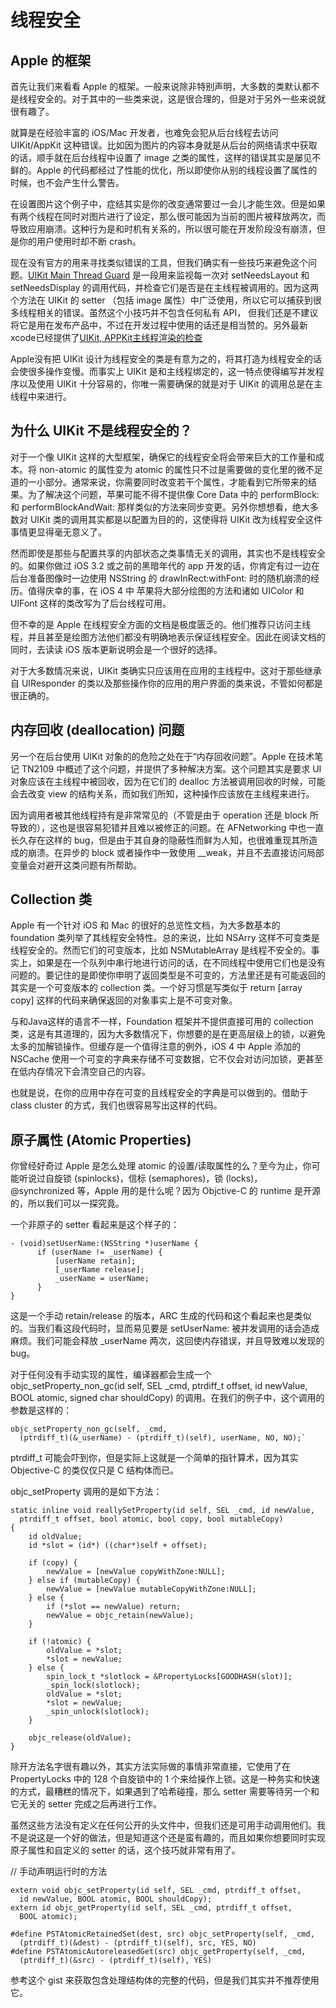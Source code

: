 # 线程安全

## Apple 的框架
首先让我们来看看 Apple 的框架。一般来说除非特别声明，大多数的类默认都不是线程安全的。对于其中的一些类来说，这是很合理的，但是对于另外一些来说就很有趣了。

就算是在经验丰富的 iOS/Mac 开发者，也难免会犯从后台线程去访问 UIKit/AppKit 这种错误。比如因为图片的内容本身就是从后台的网络请求中获取的话，顺手就在后台线程中设置了 image 之类的属性，这样的错误其实是屡见不鲜的。Apple 的代码都经过了性能的优化，所以即使你从别的线程设置了属性的时候，也不会产生什么警告。

在设置图片这个例子中，症结其实是你的改变通常要过一会儿才能生效。但是如果有两个线程在同时对图片进行了设定，那么很可能因为当前的图片被释放两次，而导致应用崩溃。这种行为是和时机有关系的，所以很可能在开发阶段没有崩溃，但是你的用户使用时却不断 crash。

现在没有官方的用来寻找类似错误的工具，但我们确实有一些技巧来避免这个问题。[UIKit Main Thread Guard](https://gist.github.com/steipete/5664345) 是一段用来监视每一次对 setNeedsLayout 和 setNeedsDisplay 的调用代码，并检查它们是否是在主线程被调用的。因为这两个方法在 UIKit 的 setter （包括 image 属性）中广泛使用，所以它可以捕获到很多线程相关的错误。虽然这个小技巧并不包含任何私有 API， 但我们还是不建议将它是用在发布产品中，不过在开发过程中使用的话还是相当赞的。另外最新xcode已经提供了[UIKit, APPKit主线程渲染的检查](https://developer.apple.com/documentation/code_diagnostics/main_thread_checker)

Apple没有把 UIKit 设计为线程安全的类是有意为之的，将其打造为线程安全的话会使很多操作变慢。而事实上 UIKit 是和主线程绑定的，这一特点使得编写并发程序以及使用 UIKit 十分容易的，你唯一需要确保的就是对于 UIKit 的调用总是在主线程中来进行。


## 为什么 UIKit 不是线程安全的？
对于一个像 UIKit 这样的大型框架，确保它的线程安全将会带来巨大的工作量和成本。将 non-atomic 的属性变为 atomic 的属性只不过是需要做的变化里的微不足道的一小部分。通常来说，你需要同时改变若干个属性，才能看到它所带来的结果。为了解决这个问题，苹果可能不得不提供像 Core Data 中的 performBlock: 和 performBlockAndWait: 那样类似的方法来同步变更。另外你想想看，绝大多数对 UIKit 类的调用其实都是以配置为目的的，这使得将 UIKit 改为线程安全这件事情更显得毫无意义了。

然而即使是那些与配置共享的内部状态之类事情无关的调用，其实也不是线程安全的。如果你做过 iOS 3.2 或之前的黑暗年代的 app 开发的话，你肯定有过一边在后台准备图像时一边使用 NSString 的 drawInRect:withFont: 时的随机崩溃的经历。值得庆幸的事，在 iOS 4 中 苹果将大部分绘图的方法和诸如 UIColor 和 UIFont 这样的类改写为了后台线程可用。

但不幸的是 Apple 在线程安全方面的文档是极度匮乏的。他们推荐只访问主线程，并且甚至是绘图方法他们都没有明确地表示保证线程安全。因此在阅读文档的同时，去读读 iOS 版本更新说明会是一个很好的选择。

对于大多数情况来说，UIKit 类确实只应该用在应用的主线程中。这对于那些继承自 UIResponder 的类以及那些操作你的应用的用户界面的类来说，不管如何都是很正确的。


## 内存回收 (deallocation) 问题
另一个在后台使用 UIKit 对象的的危险之处在于“内存回收问题”。Apple 在技术笔记 TN2109 中概述了这个问题，并提供了多种解决方案。这个问题其实是要求 UI 对象应该在主线程中被回收，因为在它们的 dealloc 方法被调用回收的时候，可能会去改变 view 的结构关系，而如我们所知，这种操作应该放在主线程来进行。

因为调用者被其他线程持有是非常常见的（不管是由于 operation 还是 block 所导致的），这也是很容易犯错并且难以被修正的问题。在 AFNetworking 中也一直长久存在这样的 bug，但是由于其自身的隐蔽性而鲜为人知，也很难重现其所造成的崩溃。在异步的 block 或者操作中一致使用 __weak，并且不去直接访问局部变量会对避开这类问题有所帮助。


## Collection 类
Apple 有一个针对 iOS 和 Mac 的很好的总览性文档，为大多数基本的 foundation 类列举了其线程安全特性。总的来说，比如 NSArry 这样不可变类是线程安全的。然而它们的可变版本，比如 NSMutableArray 是线程不安全的。事实上，如果是在一个队列中串行地进行访问的话，在不同线程中使用它们也是没有问题的。要记住的是即使你申明了返回类型是不可变的，方法里还是有可能返回的其实是一个可变版本的 collection 类。一个好习惯是写类似于 return [array copy] 这样的代码来确保返回的对象事实上是不可变对象。

与和Java这样的语言不一样，Foundation 框架并不提供直接可用的 collection 类，这是有其道理的，因为大多数情况下，你想要的是在更高层级上的锁，以避免太多的加解锁操作。但缓存是一个值得注意的例外，iOS 4 中 Apple 添加的 NSCache 使用一个可变的字典来存储不可变数据，它不仅会对访问加锁，更甚至在低内存情况下会清空自己的内容。

也就是说，在你的应用中存在可变的且线程安全的字典是可以做到的。借助于 class cluster 的方式，我们也很容易写出这样的代码。

## 原子属性 (Atomic Properties)
你曾经好奇过 Apple 是怎么处理 atomic 的设置/读取属性的么？至今为止，你可能听说过自旋锁 (spinlocks)，信标 (semaphores)，锁 (locks)，@synchronized 等，Apple 用的是什么呢？因为 Objctive-C 的 runtime 是开源的，所以我们可以一探究竟。

一个非原子的 setter 看起来是这个样子的：
```Objc
- (void)setUserName:(NSString *)userName {
      if (userName != _userName) {
          [userName retain];
          [_userName release];
          _userName = userName;
      }
}
```
这是一个手动 retain/release 的版本，ARC 生成的代码和这个看起来也是类似的。当我们看这段代码时，显而易见要是 setUserName: 被并发调用的话会造成麻烦。我们可能会释放 _userName 两次，这回使内存错误，并且导致难以发现的 bug。

对于任何没有手动实现的属性，编译器都会生成一个 objc_setProperty_non_gc(id self, SEL _cmd, ptrdiff_t offset, id newValue, BOOL atomic, signed char shouldCopy) 的调用。在我们的例子中，这个调用的参数是这样的：
```Objc
objc_setProperty_non_gc(self, _cmd, 
  (ptrdiff_t)(&_userName) - (ptrdiff_t)(self), userName, NO, NO);`
```
ptrdiff_t 可能会吓到你，但是实际上这就是一个简单的指针算术，因为其实 Objective-C 的类仅仅只是 C 结构体而已。

objc_setProperty 调用的是如下方法：
```Objc
static inline void reallySetProperty(id self, SEL _cmd, id newValue, 
  ptrdiff_t offset, bool atomic, bool copy, bool mutableCopy) 
{
    id oldValue;
    id *slot = (id*) ((char*)self + offset);

    if (copy) {
        newValue = [newValue copyWithZone:NULL];
    } else if (mutableCopy) {
        newValue = [newValue mutableCopyWithZone:NULL];
    } else {
        if (*slot == newValue) return;
        newValue = objc_retain(newValue);
    }

    if (!atomic) {
        oldValue = *slot;
        *slot = newValue;
    } else {
        spin_lock_t *slotlock = &PropertyLocks[GOODHASH(slot)];
        _spin_lock(slotlock);
        oldValue = *slot;
        *slot = newValue;        
        _spin_unlock(slotlock);
    }

    objc_release(oldValue);
}
```
除开方法名字很有趣以外，其实方法实际做的事情非常直接，它使用了在 PropertyLocks 中的 128 个自旋锁中的 1 个来给操作上锁。这是一种务实和快速的方式，最糟糕的情况下，如果遇到了哈希碰撞，那么 setter 需要等待另一个和它无关的 setter 完成之后再进行工作。

虽然这些方法没有定义在任何公开的头文件中，但我们还是可用手动调用他们。我不是说这是一个好的做法，但是知道这个还是蛮有趣的，而且如果你想要同时实现原子属性和自定义的 setter 的话，这个技巧就非常有用了。

// 手动声明运行时的方法
```Objc
extern void objc_setProperty(id self, SEL _cmd, ptrdiff_t offset, 
  id newValue, BOOL atomic, BOOL shouldCopy);
extern id objc_getProperty(id self, SEL _cmd, ptrdiff_t offset, 
  BOOL atomic);

#define PSTAtomicRetainedSet(dest, src) objc_setProperty(self, _cmd, 
  (ptrdiff_t)(&dest) - (ptrdiff_t)(self), src, YES, NO) 
#define PSTAtomicAutoreleasedGet(src) objc_getProperty(self, _cmd, 
  (ptrdiff_t)(&src) - (ptrdiff_t)(self), YES)
```
参考这个 gist 来获取包含处理结构体的完整的代码，但是我们其实并不推荐使用它。